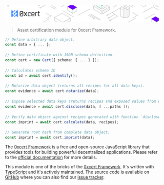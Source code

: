 <img src="https://github.com/0xcert/framework/raw/master/assets/cover-sub.png" />

> Asset certification module for 0xcert Framework.

```ts
// Define arbitrary data object.
const data = { ... };

// Define certificate with JSON schema definition.
const cert = new Cert({ schema: { ... } });

// Calculates schema ID
const id = await cert.identify();

// Notarize data object (returns all recipes for all data keys).
const evidence = await cert.notarize(data);

// Expose selected data keys (returns recipes and exposed values from which an imprint can be calculated).
const evidence = await cert.disclose(data, [ ...paths ]);

// Verify data object against recipes generated with function `disclose` (if object is valid, an imprint is the root hash).
const imprint = await cert.calculate(data, recipes);

// Generate root hash from complete data object.
const imprint = await cert.imprint(data);
```

The [0xcert Framework](https://docs.0xcert.org) is a free and open-source JavaScript library that provides tools for building powerful decentralized applications. Please refer to the [official documentation](https://docs.0xcert.org) for more details.

This module is one of the bricks of the [0xcert Framework](https://docs.0xcert.org). It's written with [TypeScript](https://www.typescriptlang.org) and it's actively maintained. The source code is available on [GitHub](https://github.com/0xcert/framework) where you can also find our [issue tracker](https://github.com/0xcert/framework/issues).

